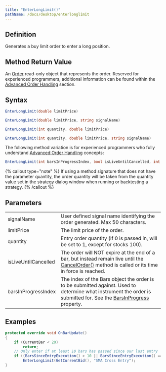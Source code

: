```yaml
---
title: "EnterLongLimit()"
pathName: /docs/desktop/enterlonglimit
---
```


## Definition

Generates a buy limit order to enter a long position.

## Method Return Value

An [Order](/docs/desktop/order) read-only object that represents the order. Reserved for experienced programmers, additional information can be found within the [Advanced Order Handling](/docs/desktop/advanced_order_handling) section.

## Syntax

```csharp
EnterLongLimit(double limitPrice)
```

```csharp
EnterLongLimit(double limitPrice, string signalName)
```

```csharp
EnterLongLimit(int quantity, double limitPrice)
```

```csharp
EnterLongLimit(int quantity, double limitPrice, string signalName)
```

The following method variation is for experienced programmers who fully understand [Advanced Order Handling](/docs/desktop/advanced_order_handling) concepts:

```csharp
EnterLongLimit(int barsInProgressIndex, bool isLiveUntilCancelled, int quantity, double limitPrice, string signalName)
```

{% callout type="note" %}
If using a method signature that does not have the parameter quantity, the order quantity will be taken from the quantity value set in the strategy dialog window when running or backtesting a strategy.
{% /callout %}

## Parameters

|  |  |
| --- | --- |
| signalName | User defined signal name identifying the order generated. Max 50 characters. |
| limitPrice | The limit price of the order. |
| quantity | Entry order quantity (if 0 is passed in, will be set to 1, except for stocks 100). |
| isLiveUntilCancelled | The order will NOT expire at the end of a bar, but instead remain live until the [CancelOrder()](/docs/desktop/managed_cancelorder) method is called or its time in force is reached. |
| barsInProgressIndex | The index of the Bars object the order is to be submitted against. Used to determine what instrument the order is submitted for. See the [BarsInProgress](/docs/desktop/barsinprogress) property. |

## Examples

```csharp
protected override void OnBarUpdate()
{
    if (CurrentBar < 20)
        return;
    // Only enter if at least 10 bars has passed since our last entry
    if ((BarsSinceEntryExecution() > 10 || BarsSinceEntryExecution() == -1) && CrossAbove(SMA(10), SMA(20), 1))
        EnterLongLimit(GetCurrentBid(), "SMA Cross Entry");
}
```
